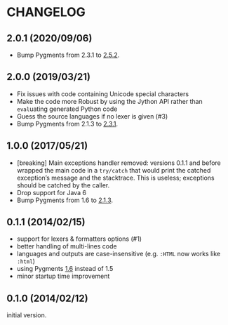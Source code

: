 # CHANGELOG

## 2.0.1 (2020/09/06)

* Bump Pygments from 2.3.1 to [2.5.2][pygments-changelog].

## 2.0.0 (2019/03/21)

* Fix issues with code containing Unicode special characters
* Make the code more Robust by using the Jython API rather than `eval`uating
  generated Python code
* Guess the source languages if no lexer is given (#3)
* Bump Pygments from 2.1.3 to [2.3.1][pygments-changelog].

## 1.0.0 (2017/05/21)

* [breaking] Main exceptions handler removed: versions 0.1.1 and before wrapped
  the main code in a `try/catch` that would print the catched exception’s
  message and the stacktrace. This is useless; exceptions should be catched by
  the caller.
* Drop support for Java 6
* Bump Pygments from 1.6 to [2.1.3][pygments-changelog].

[pygments-changelog]: http://pygments.org/docs/changelog/

## 0.1.1 (2014/02/15)

* support for lexers & formatters options (#1)
* better handling of multi-lines code
* languages and outputs are case-insensitive (e.g. `:HTML` now works like
  `:html`)
* using Pygments [1.6][] instead of 1.5
* minor startup time improvement

[1.6]: https://bitbucket.org/birkenfeld/pygments-main/src/3e451a3806d9215bae592d9c28321076e5e046ef/CHANGES?at=default#cl-102

## 0.1.0 (2014/02/12)

initial version.
